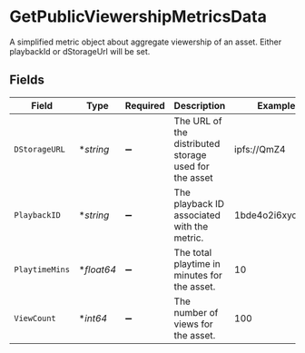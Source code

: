 # GetPublicViewershipMetricsData

A simplified metric object about aggregate viewership of an
asset. Either playbackId or dStorageUrl will be set.



## Fields

| Field                                                 | Type                                                  | Required                                              | Description                                           | Example                                               |
| ----------------------------------------------------- | ----------------------------------------------------- | ----------------------------------------------------- | ----------------------------------------------------- | ----------------------------------------------------- |
| `DStorageURL`                                         | **string*                                             | :heavy_minus_sign:                                    | The URL of the distributed storage used for the asset | ipfs://QmZ4                                           |
| `PlaybackID`                                          | **string*                                             | :heavy_minus_sign:                                    | The playback ID associated with the metric.           | 1bde4o2i6xycudoy                                      |
| `PlaytimeMins`                                        | **float64*                                            | :heavy_minus_sign:                                    | The total playtime in minutes for the asset.          | 10                                                    |
| `ViewCount`                                           | **int64*                                              | :heavy_minus_sign:                                    | The number of views for the asset.                    | 100                                                   |